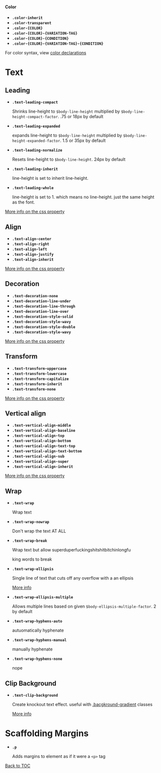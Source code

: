

#### Color

- **`.color-inherit`**
- **`.color-transparent`**
- **`.color-{COLOR}`**
- **`.color-{COLOR}-{VARIATION-TAG}`**
- **`.color-{COLOR}-{CONDITION}`**
- **`.color-{COLOR}-{VARIATION-TAG}-{CONDITION}`**

For color syntax, view [color declarations](../scaffolding/colors.md#helpers)



# Text

## Leading

- **`.text-leading-compact`**

  Shrinks line-height to `$body-line-height` multiplied by `$body-line-height-compact-factor`. .75 or 18px by default

- **`.text-leading-expanded`**

  expands line-height to `$body-line-height` multiplied by `$body-line-height-expanded-factor`. 1.5 or 35px by default

- **`.text-leading-normalize`**

  Resets line-height to `$body-line-height`. 24px by default

- **`.text-leading-inherit`**

  line-height is set to inherit line-height.

- **`.text-leading-whole`**

  line-height is set to 1. which means no line-height. just the same height as the font.

[More info on the css property](https://www.w3schools.com/cssref/pr_dim_line-height.asp)

## Align

- **`.text-align-center`**
- **`.text-align-right`**
- **`.text-align-left`**
- **`.text-align-justify`**
- **`.text-align-inherit`**

[More info on the css property](https://www.w3schools.com/cssref/pr_text_text-align.asp)

## Decoration

- **`.text-decoration-none`**
- **`.text-decoration-line-under`**
- **`.text-decoration-line-through`**
- **`.text-decoration-line-over`**
- **`.text-decoration-style-solid`**
- **`.text-decoration-style-wavy`**
- **`.text-decoration-style-double`**
- **`.text-decoration-style-wavy`**

[More info on the css property](https://www.w3schools.com/cssref/pr_text_text-decoration.asp)

## Transform

- **`.text-transform-uppercase`**
- **`.text-transform-lowercase`**
- **`.text-transform-capitalize`**
- **`.text-transform-inherit`**
- **`.text-transform-none`**

[More info on the css property](https://www.w3schools.com/cssref/pr_text_text-transform.asp)

## Vertical align

- **`.text-vertical-align-middle`**
- **`.text-vertical-align-baseline`**
- **`.text-vertical-align-top`**
- **`.text-vertical-align-bottom`**
- **`.text-vertical-align-text-top`**
- **`.text-vertical-align-text-bottom`**
- **`.text-vertical-align-sub`**
- **`.text-vertical-align-super`**
- **`.text-vertical-align-inherit`**

[More info on the css property](https://www.w3schools.com/cssref/pr_pos_vertical-align.asp)

## Wrap

- **`.text-wrap`**

  Wrap text

- **`.text-wrap-nowrap`**

  Don't wrap the text AT ALL

- **`.text-wrap-break`**

  Wrap text but allow superduperfuckingshitshitbitchinlongfu

  king words to break

- **`.text-wrap-ellipsis`**

  Single line of text that cuts off any overflow with a an ellipsis

  [More info](https://css-tricks.com/snippets/css/truncate-string-with-ellipsis/)

- **`.text-wrap-ellipsis-multiple`**

  Allows multiple lines based on given `$body-ellipsis-multiple-factor`. 2 by default

- **`.text-wrap-hyphens-auto`**

    autuomatically hyphenate

- **`.text-wrap-hyphens-manual`**

    manually hyphenate

- **`.text-wrap-hyphens-none`**

    nope

## Clip Background

- **`.text-clip-background`**

  Create knockout text effect. useful with [.bacgkround-gradient](#gradient) classes

  [More info](https://css-tricks.com/how-to-do-knockout-text/)

# Scaffolding Margins

- **`.p`**

  Adds margins to element as if it were a `<p>` tag

[Back to TOC](../../../readme.md)